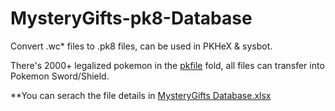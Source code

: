 # MysteryGifts-pk8-Database

Convert .wc* files to .pk8 files, can be used in PKHeX &amp; sysbot.

There's 2000+ legalized pokemon in the [pkfile](https://github.com/Nyaneymar/MysteryGifts-pk8-Database/tree/master/pkfiles) fold, all files can transfer into Pokemon Sword/Shield.

**You can serach the file details in [MysteryGifts Database.xlsx]()
